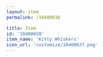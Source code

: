 ```yaml
---
layout: item
permalink: /10400038

title: Item
id: '10400038'
item_name: 'Kitty Whiskers'
icon_url: 'customize/10400037.png'
---
```

